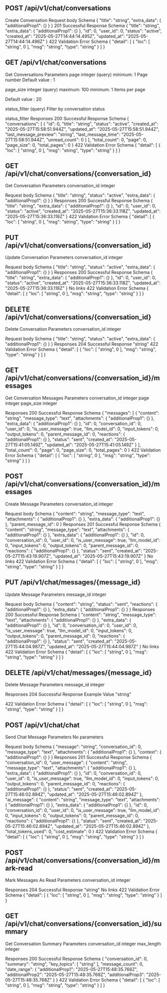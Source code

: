 ## POST /api/v1/chat/conversations
Create Conversation
Request body
Schema
{
  "title": "string",
  "extra_data": {
    "additionalProp1": {}
  }
}
201	Successful Response
Schema
{
  "title": "string",
  "extra_data": {
    "additionalProp1": {}
  },
  "id": 0,
  "user_id": 0,
  "status": "active",
  "created_at": "2025-05-27T14:44:14.495Z",
  "updated_at": "2025-05-27T14:44:14.496Z"
}
422	Validation Error
Schema
{
  "detail": [
    {
      "loc": [
        "string",
        0
      ],
      "msg": "string",
      "type": "string"
    }
  ]
}

## GET /api/v1/chat/conversations
Get Conversations
Parameters
page integer
(query)
minimum: 1
Page number
Default value : 1

page_size integer
(query)
maximum: 100
minimum: 1
Items per page

Default value : 20

status_filter
(query)
Filter by conversation status

status_filter
Responses
200	Successful Response
Schema
{
  "conversations": [
    {
      "id": 0,
      "title": "string",
      "status": "active",
      "created_at": "2025-05-27T15:58:51.944Z",
      "updated_at": "2025-05-27T15:58:51.944Z",
      "last_message_preview": "string",
      "last_message_time": "2025-05-27T15:58:51.944Z",
      "unread_count": 0
    }
  ],
  "total_count": 0,
  "page": 0,
  "page_size": 0,
  "total_pages": 0
}
422	Validation Error
Schema
{
  "detail": [
    {
      "loc": [
        "string",
        0
      ],
      "msg": "string",
      "type": "string"
    }
  ]
}


## GET /api/v1/chat/conversations/{conversation_id}
Get Conversation
Parameters
conversation_id integer

Request body
Schema
{
  "title": "string",
  "status": "active",
  "extra_data": {
    "additionalProp1": {}
  }
}
Responses
200	Successful Response
Schema
{
  "title": "string",
  "extra_data": {
    "additionalProp1": {}
  },
  "id": 0,
  "user_id": 0,
  "status": "active",
  "created_at": "2025-05-27T15:36:33.118Z",
  "updated_at": "2025-05-27T15:36:33.118Z"
}
422	Validation Error
Schema
{
  "detail": [
    {
      "loc": [
        "string",
        0
      ],
      "msg": "string",
      "type": "string"
    }
  ]
}


## PUT /api/v1/chat/conversations/{conversation_id}
Update Conversation
Parameters
conversation_id integer

Request body
Schema
{
  "title": "string",
  "status": "active",
  "extra_data": {
    "additionalProp1": {}
  }
}
Responses
200	Successful Response
Schema
{
  "title": "string",
  "extra_data": {
    "additionalProp1": {}
  },
  "id": 0,
  "user_id": 0,
  "status": "active",
  "created_at": "2025-05-27T15:36:33.118Z",
  "updated_at": "2025-05-27T15:36:33.118Z"
}
No links
422	Validation Error
Schema
{
  "detail": [
    {
      "loc": [
        "string",
        0
      ],
      "msg": "string",
      "type": "string"
    }
  ]
}


## DELETE /api/v1/chat/conversations/{conversation_id}
Delete Conversation
Parameters
conversation_id integer

Request body
Schema
{
  "title": "string",
  "status": "active",
  "extra_data": {
    "additionalProp1": {}
  }
}
Responses
204	Successful Response
"string"
422	Validation Error
Schema
{
  "detail": [
    {
      "loc": [
        "string",
        0
      ],
      "msg": "string",
      "type": "string"
    }
  ]
}


## GET /api/v1/chat/conversations/{conversation_id}/messages
Get Conversation Messages
Parameters
conversation_id integer
page integer
page_size integer

Responses
200	Successful Response
Schema
{
  "messages": [
    {
      "content": "string",
      "message_type": "text",
      "attachments": {
        "additionalProp1": {}
      },
      "extra_data": {
        "additionalProp1": {}
      },
      "id": 0,
      "conversation_id": 0,
      "user_id": 0,
      "is_user_message": true,
      "llm_model_id": 0,
      "input_tokens": 0,
      "output_tokens": 0,
      "parent_message_id": 0,
      "reactions": {
        "additionalProp1": {}
      },
      "status": "sent",
      "created_at": "2025-05-27T15:41:05.149Z",
      "updated_at": "2025-05-27T15:41:05.149Z"
    }
  ],
  "total_count": 0,
  "page": 0,
  "page_size": 0,
  "total_pages": 0
}
422	Validation Error
Schema
{
  "detail": [
    {
      "loc": [
        "string",
        0
      ],
      "msg": "string",
      "type": "string"
    }
  ]
}


## POST /api/v1/chat/conversations/{conversation_id}/messages
Create Message
Parameters
conversation_id integer

Request body
Schema
{
  "content": "string",
  "message_type": "text",
  "attachments": {
    "additionalProp1": {}
  },
  "extra_data": {
    "additionalProp1": {}
  },
  "parent_message_id": 0
}
Responses
201	Successful Response
Schema
{
  "content": "string",
  "message_type": "text",
  "attachments": {
    "additionalProp1": {}
  },
  "extra_data": {
    "additionalProp1": {}
  },
  "id": 0,
  "conversation_id": 0,
  "user_id": 0,
  "is_user_message": true,
  "llm_model_id": 0,
  "input_tokens": 0,
  "output_tokens": 0,
  "parent_message_id": 0,
  "reactions": {
    "additionalProp1": {}
  },
  "status": "sent",
  "created_at": "2025-05-27T15:43:19.907Z",
  "updated_at": "2025-05-27T15:43:19.907Z"
}
No links
422	Validation Error
Schema
{
  "detail": [
    {
      "loc": [
        "string",
        0
      ],
      "msg": "string",
      "type": "string"
    }
  ]
}


## PUT /api/v1/chat/messages/{message_id}
Update Message
Parameters
message_id integer

Request body
Schema
{
  "content": "string",
  "status": "sent",
  "reactions": {
    "additionalProp1": {}
  },
  "extra_data": {
    "additionalProp1": {}
  }
}
Responses
200	Successful Response
Schema
{
  "content": "string",
  "message_type": "text",
  "attachments": {
    "additionalProp1": {}
  },
  "extra_data": {
    "additionalProp1": {}
  },
  "id": 0,
  "conversation_id": 0,
  "user_id": 0,
  "is_user_message": true,
  "llm_model_id": 0,
  "input_tokens": 0,
  "output_tokens": 0,
  "parent_message_id": 0,
  "reactions": {
    "additionalProp1": {}
  },
  "status": "sent",
  "created_at": "2025-05-27T15:44:04.987Z",
  "updated_at": "2025-05-27T15:44:04.987Z"
}
No links
422	Validation Error
Schema
{
  "detail": [
    {
      "loc": [
        "string",
        0
      ],
      "msg": "string",
      "type": "string"
    }
  ]
}


## DELETE /api/v1/chat/messages/{message_id}
Delete Message
Parameters
message_id integer

Responses
204	Successful Response
Example Value
"string"

422	Validation Error
Schema
{
  "detail": [
    {
      "loc": [
        "string",
        0
      ],
      "msg": "string",
      "type": "string"
    }
  ]
}


## POST /api/v1/chat/chat
Send Chat Message
Parameters
No parameters

Request body
Schema
{
  "message": "string",
  "conversation_id": 0,
  "message_type": "text",
  "attachments": {
    "additionalProp1": {}
  },
  "context": {
    "additionalProp1": {}
  }
}
Responses
201	Successful Response
Schema
{
  "conversation_id": 0,
  "user_message": {
    "content": "string",
    "message_type": "text",
    "attachments": {
      "additionalProp1": {}
    },
    "extra_data": {
      "additionalProp1": {}
    },
    "id": 0,
    "conversation_id": 0,
    "user_id": 0,
    "is_user_message": true,
    "llm_model_id": 0,
    "input_tokens": 0,
    "output_tokens": 0,
    "parent_message_id": 0,
    "reactions": {
      "additionalProp1": {}
    },
    "status": "sent",
    "created_at": "2025-05-27T15:46:02.894Z",
    "updated_at": "2025-05-27T15:46:02.894Z"
  },
  "ai_message": {
    "content": "string",
    "message_type": "text",
    "attachments": {
      "additionalProp1": {}
    },
    "extra_data": {
      "additionalProp1": {}
    },
    "id": 0,
    "conversation_id": 0,
    "user_id": 0,
    "is_user_message": true,
    "llm_model_id": 0,
    "input_tokens": 0,
    "output_tokens": 0,
    "parent_message_id": 0,
    "reactions": {
      "additionalProp1": {}
    },
    "status": "sent",
    "created_at": "2025-05-27T15:46:02.894Z",
    "updated_at": "2025-05-27T15:46:02.894Z"
  },
  "total_tokens_used": 0,
  "cost_estimate": 0
}
422	Validation Error
Schema
{
  "detail": [
    {
      "loc": [
        "string",
        0
      ],
      "msg": "string",
      "type": "string"
    }
  ]
}


## POST /api/v1/chat/conversations/{conversation_id}/mark-read
Mark Messages As Read
Parameters
conversation_id integer

Responses
204	Successful Response
"string"
No links
422	Validation Error
Schema
{
  "detail": [
    {
      "loc": [
        "string",
        0
      ],
      "msg": "string",
      "type": "string"
    }
  ]
}


## GET /api/v1/chat/conversations/{conversation_id}/summary
Get Conversation Summary
Parameters
conversation_id integer
max_length integer

Responses
200	Successful Response
Schema
{
  "conversation_id": 0,
  "summary": "string",
  "key_topics": [
    "string"
  ],
  "message_count": 0,
  "date_range": {
    "additionalProp1": "2025-05-27T15:48:35.768Z",
    "additionalProp2": "2025-05-27T15:48:35.768Z",
    "additionalProp3": "2025-05-27T15:48:35.768Z"
  }
}
422	Validation Error
Schema
{
  "detail": [
    {
      "loc": [
        "string",
        0
      ],
      "msg": "string",
      "type": "string"
    }
  ]
}